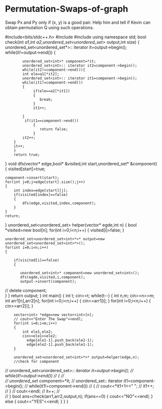 # Permutation-Swaps-of-graph
Swap Px and Py only if (x, y) is a good pair. Help him and tell if Kevin can obtain permutation Q using such operations.


#include<bits/stdc++.h>
#include<vector>
#include<set>
using namespace std;
bool check(int *a1,int *a2,unordered_set<unordered_set<int>*>* output,int size)
{
	    unordered_set<unordered_set<int>*>:: iterator it=output->begin();
	    while(it!=output->end())
	    {
	   
	    	unordered_set<int>* component=*it;
	    	unordered_set<int>:: iterator it2=component->begin();
	    	while(it2!=component->end()){
	    	int ele=a1[*it2];
	    	unordered_set<int>:: iterator it1=component->begin();
	    	while(it1!=component->end())
	    	{
	    	     if(ele==a2[*it1])
	    	     {
	    	     	break;
				 }
				 it1++;
				
			}
			 if(it1==component->end())
				 {
				 	return false;
				 }
			it2++;
		}
		it++;
		}
		return true;
}
void dfs(vector<int>* edge,bool* &visited,int start,unordered_set<int>* &component)
{
	visited[start]=true;

	component->insert(start);
	for(int j=0;j<edge[start].size();j++)
	{
		int index=edge[start][j];
		if(visited[index]==false)
		{
			dfs(edge,visited,index,component);
		}
	}
	return;

}
unordered_set<unordered_set<int>*>* helper(vector<int>* egde,int n)
{
	bool *visited=new bool[n];
	for(int i=0;i<n;i++)
	{
		visited[i]=false;
	}

	unordered_set<unordered_set<int>*>* output=new unordered_set<unordered_set<int>*>();
	for(int i=0;i<n;i++)
	{
		
		if(visited[i]==false)
		{
	
		   unordered_set<int>* component=new unordered_set<int>();
		   dfs(egde,visited,i,component);
		   output->insert(component);

//		   delete component;	
		}
	}
	return output;
}
int main()
{
	int t;
	cin>>t;
	while(t--)
	{
		int n,m;
		cin>>n>>m;
		int arr1[n],arr2[n];
		for(int i=0;i<n;i++)
		{
			cin>>arr1[i];
		}
		for(int i=0;i<n;i++)
		{
			cin>>arr2[i];
		}
		
        
        vector<int> *edge=new vector<int>[n];
		// cout<<"Enter The Swap"<<endl;
		for(int i=0;i<m;i++)
		{
			int ele1,ele2;
			cin>>ele1>>ele2;
		      edge[ele1-1].push_back(ele2-1);
			  edge[ele2-1].push_back(ele1-1);	
	    }

	    unordered_set<unordered_set<int>*>* output=helper(edge,n);
	    //check for component
//	    unordered_set<unordered_set<int>*>:: iterator it=output->begin();
//	    while(it!=output->end())
//	    {
//	   
//	    	unordered_set<int>* component=*it;
//	    	unordered_set<int>:: iterator it1=component->begin();
//	    	while(it1!=component->end())
//	    	{
//	    		cout<<*it1+1<<" ";
//	    		it1++;
//			}
//			cout<<endl;
//			it++;
//	    	
//		}
     bool ans=check(arr1,arr2,output,n);
        if(ans==0)
        {
            cout<<"NO"<<endl;
        }
        else
        {
            cout<<"YES"<<endl;
        }
	}
}
